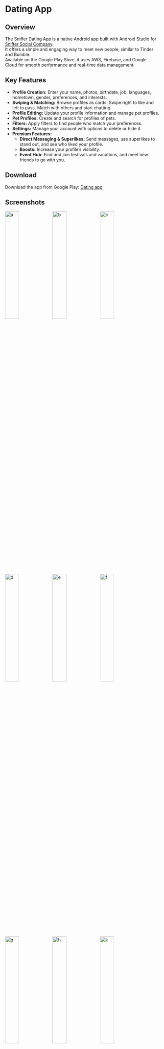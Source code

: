 # Dating App


## Overview

The Sniffer Dating App is a native Android app built with Android Studio for [Sniffer Social Company](https://www.sniffersocial.com/).<br>
It offers a simple and engaging way to meet new people, similar to Tinder and Bumble.<br>
Available on the Google Play Store, it uses AWS, Firebase, and Google Cloud for smooth performance and real-time data management.

## Key Features

- **Profile Creation:** Enter your name, photos, birthdate, job, languages, hometown, gender, preferences, and interests.
- **Swiping & Matching:** Browse profiles as cards. Swipe right to like and left to pass. Match with others and start chatting.
- **Profile Editing:** Update your profile information and manage pet profiles.
- **Pet Profiles:** Create and search for profiles of pets.
- **Filters:** Apply filters to find people who match your preferences.
- **Settings:** Manage your account with options to delete or hide it.
- **Premium Features:**
  - **Direct Messaging & Superlikes:** Send messages, use superlikes to stand out, and see who liked your profile.
  - **Boosts:** Increase your profile’s visibility.
  - **Event Hub:** Find and join festivals and vacations, and meet new friends to go with you.



## Download

Download the app from Google Play: [Dating app](https://play.google.com/store/apps/details?id=com.snifferapp.api&utm_source=website&utm_medium=social&utm_campaign=adsfordownloadandroidapp)


## Screenshots

<p align="left">
  <img alt="a" src="https://github.com/user-attachments/assets/a9794a8a-b5dc-4a1f-aa78-3937a3f14a85" width="30%">
  <img alt="b" src="https://github.com/user-attachments/assets/575e181f-b37a-4d9a-abc2-db1f3b14ac0c" width="30%">
  <img alt="c" src="https://github.com/user-attachments/assets/a58a657c-0e80-4665-9506-8a17b6fd57e9" width="30%">
</p>


<p align="left">
  <img alt="d" src="https://github.com/user-attachments/assets/24a8721b-978a-405a-8f10-135a9fddba20" width="30%">
  <img alt="e" src="https://github.com/user-attachments/assets/ff71fa4a-aa7a-4cf4-a4a2-641b6a36d264" width="30%">
  <img alt="f" src="https://github.com/user-attachments/assets/9389b26b-d8c2-493b-ba0a-d76d095a5a27" width="30%">
</p>

<p align="left">
  <img alt="g" src="https://github.com/user-attachments/assets/dc4b4d11-1135-424f-ba8c-71fa17cd1f02" width="30%">
  <img alt="h" src="https://github.com/user-attachments/assets/da86837b-74de-4621-83d7-6ae349593ba6" width="30%">
   <img alt="k" src="https://github.com/user-attachments/assets/2a62a218-cae7-4386-94f8-31ffd8f1886d" width="30%">
</p>



<p align="left">
  <img alt="l" src="https://github.com/user-attachments/assets/bdb97e87-7d56-493e-ad3e-5ad8a92f40ed" width="30%">
  <img alt="m" src="https://github.com/user-attachments/assets/e0da7b30-121d-48e8-8424-d6b281825eed" width="30%">
  <img alt="n" src="https://github.com/user-attachments/assets/cd9f8714-56a7-4525-bce9-cea642eacee3" width="30%">
</p>

<p align="left">
  <img alt="o" src="https://github.com/user-attachments/assets/32aa28d7-44a9-4e14-81de-4be79354a859" width="30%">
  &nbsp; &nbsp; &nbsp; &nbsp;
  <img alt="p" src="https://github.com/user-attachments/assets/0bc384f6-7351-4ed4-90cf-fe9883307e10" width="30%">
</p>

<p align="left">
  <img alt="q" src="https://github.com/user-attachments/assets/e5af7d51-7d14-440e-9a2a-a8fabfffaa8d" width="30%">
  &nbsp; &nbsp; &nbsp; &nbsp;
   <img alt="j" src="https://github.com/user-attachments/assets/aa72b0db-faf6-4523-b685-820f94978fe3" width="30%">
</p>



<p align="left">
  <img alt="i" src="https://github.com/user-attachments/assets/26addd42-d69e-4ec6-b254-7c194b097454" width="30%">
  &nbsp; &nbsp; &nbsp; &nbsp;
  <img alt="z" src="https://github.com/user-attachments/assets/5fb7bea7-86c4-462d-91e7-59a8e87030f3" width="30%">
</p>


<p align="left">
    <img alt="w" src="https://github.com/user-attachments/assets/2b9d776f-a403-42bb-a45a-29556239ff05" width="30%">
     <img align="top" alt="y" src="https://github.com/user-attachments/assets/d99b7269-20c3-4cee-8985-c7dfdd5c4bce" width="30%">
    <img align="top" alt="x" src="https://github.com/user-attachments/assets/bf908034-005e-498b-a54c-6fb3456efa92" width="30%">
</p>

<p align="left">
 

  &nbsp; &nbsp; &nbsp; &nbsp;
</p>





## Video
Watch a video demonstration of the app [here.](https://drive.google.com/file/d/1IxKgoYTzAAk-AlWgBIJjWpu0I0hEdxJZ/view?usp=sharing)



